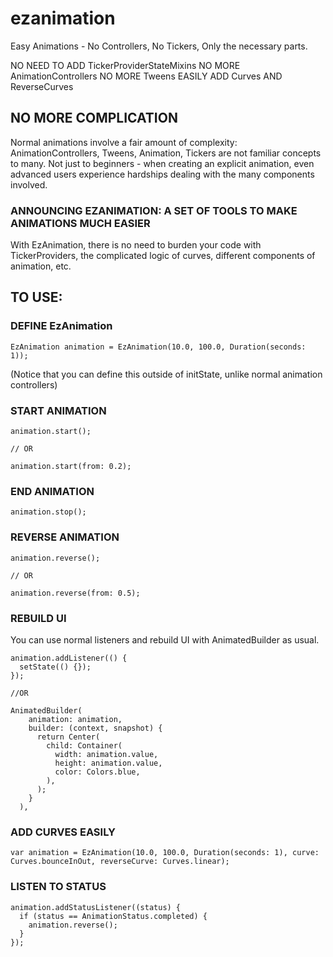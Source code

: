 # ezanimation

Easy Animations - No Controllers, No Tickers, Only the necessary parts.

NO NEED TO ADD TickerProviderStateMixins
NO MORE AnimationControllers
NO MORE Tweens
EASILY ADD Curves AND ReverseCurves

## NO MORE COMPLICATION

Normal animations involve a fair amount of complexity: AnimationControllers, Tweens, Animation, Tickers are not familiar concepts to many.
Not just to beginners - when creating an explicit animation, even advanced users experience hardships dealing with the many components involved.

### ANNOUNCING EZANIMATION: A SET OF TOOLS TO MAKE ANIMATIONS MUCH EASIER

With EzAnimation, there is no need to burden your code with TickerProviders, the complicated logic of curves, different components of animation, etc.

## TO USE:

### DEFINE EzAnimation

    EzAnimation animation = EzAnimation(10.0, 100.0, Duration(seconds: 1));

(Notice that you can define this outside of initState, unlike normal animation controllers)

### START ANIMATION

    animation.start();
    
    // OR
    
    animation.start(from: 0.2);

### END ANIMATION

    animation.stop();

### REVERSE ANIMATION

    animation.reverse();
    
    // OR
    
    animation.reverse(from: 0.5);

### REBUILD UI

You can use normal listeners and rebuild UI with AnimatedBuilder as usual.

    animation.addListener(() { 
      setState(() {});
    });
    
    //OR
    
    AnimatedBuilder(
        animation: animation,
        builder: (context, snapshot) {
          return Center(
            child: Container(
              width: animation.value,
              height: animation.value,
              color: Colors.blue,
            ),
          );
        }
      ),

### ADD CURVES EASILY

    var animation = EzAnimation(10.0, 100.0, Duration(seconds: 1), curve: Curves.bounceInOut, reverseCurve: Curves.linear);

### LISTEN TO STATUS

    animation.addStatusListener((status) {
      if (status == AnimationStatus.completed) {
        animation.reverse();
      }
    });